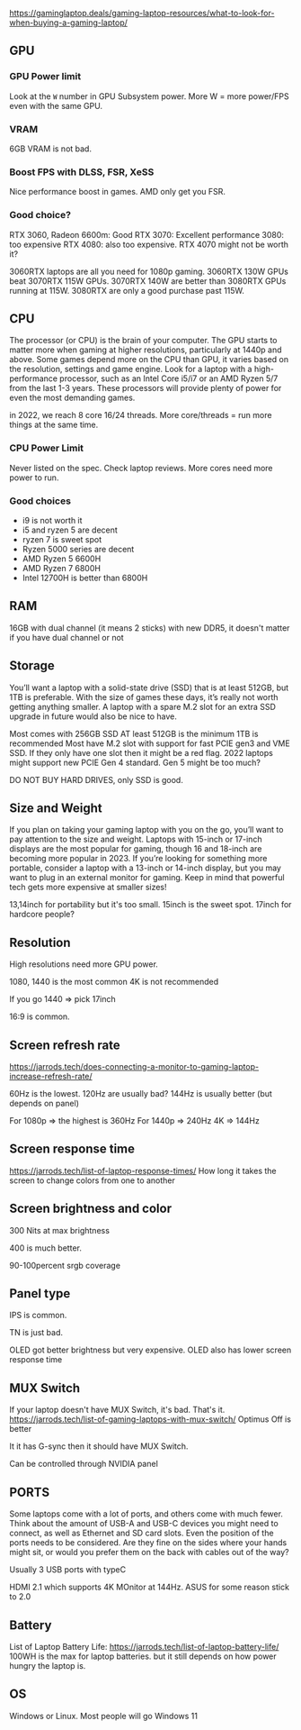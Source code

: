 https://gaminglaptop.deals/gaming-laptop-resources/what-to-look-for-when-buying-a-gaming-laptop/

## GPU

### GPU Power limit

Look at the `W` number in GPU Subsystem power. More W = more power/FPS even with the same GPU.

### VRAM

6GB VRAM is not bad.

### Boost FPS with DLSS, FSR, XeSS

Nice performance boost in games. AMD only get you FSR.

### Good choice?

RTX 3060, Radeon 6600m: Good
RTX 3070: Excellent performance
3080: too expensive
RTX 4080: also too expensive. RTX 4070 might not be worth it?

3060RTX laptops are all you need for 1080p gaming.
3060RTX 130W GPUs beat 3070RTX 115W GPUs.
3070RTX 140W are better than 3080RTX GPUs running at 115W.
3080RTX are only a good purchase past 115W.

## CPU
The processor (or CPU) is the brain of your computer. The GPU starts to matter more when gaming at higher resolutions, particularly at 1440p and above. Some games depend more on the CPU than GPU, it varies based on the resolution, settings and game engine. Look for a laptop with a high-performance processor, such as an Intel Core i5/i7 or an AMD Ryzen 5/7 from the last 1-3 years. These processors will provide plenty of power for even the most demanding games.


in 2022, we reach 8 core 16/24 threads. More core/threads = run more things at the same time.

### CPU Power Limit

Never listed on the spec. Check laptop reviews. More cores need more power to run.

### Good choices

- i9 is not worth it
- i5 and ryzen 5 are decent
- ryzen 7 is sweet spot
- Ryzen 5000 series are decent
- AMD Ryzen 5 6600H
- AMD Ryzen 7 6800H
- Intel 12700H is better than 6800H

## RAM

16GB with dual channel (it means 2 sticks)
with new DDR5, it doesn't matter if you have dual channel or not

## Storage
You’ll want a laptop with a solid-state drive (SSD) that is at least 512GB, but 1TB is preferable. With the size of games these days, it’s really not worth getting anything smaller. A laptop with a spare M.2 slot for an extra SSD upgrade in future would also be nice to have.

Most comes with 256GB SSD
AT least 512GB is the minimum
1TB is recommended
Most have M.2 slot with support for fast PCIE gen3 and VME SSD.
If they only have one slot then it might be a red flag.
2022 laptops might support new PCIE Gen 4 standard. Gen 5 might be too much?

DO NOT BUY HARD DRIVES, only SSD is good.

## Size and Weight

If you plan on taking your gaming laptop with you on the go, you’ll want to pay attention to the size and weight. Laptops with 15-inch or 17-inch displays are the most popular for gaming, though 16 and 18-inch are becoming more popular in 2023. If you’re looking for something more portable, consider a laptop with a 13-inch or 14-inch display, but you may want to plug in an external monitor for gaming. Keep in mind that powerful tech gets more expensive at smaller sizes!

13,14inch for portability but it's too small.
15inch is the sweet spot.
17inch for hardcore people?

## Resolution

High resolutions need more GPU power.

1080, 1440 is the most common
4K is not recommended

If you go 1440 => pick 17inch

16:9 is common.

## Screen refresh rate

https://jarrods.tech/does-connecting-a-monitor-to-gaming-laptop-increase-refresh-rate/

60Hz is the lowest. 120Hz are usually bad?
144Hz is usually better (but depends on panel)

For 1080p => the highest is 360Hz
For 1440p => 240Hz
4K => 144Hz

## Screen response time

https://jarrods.tech/list-of-laptop-response-times/
How long it takes the screen to change colors from one to another

## Screen brightness and color

300 Nits at max brightness

400 is much better.

90-100percent srgb coverage

## Panel type

IPS is common.

TN is just bad.

OLED got better brightness but very expensive. OLED also has lower screen response time

## MUX Switch

If your laptop doesn't have MUX Switch, it's bad. That's it.
https://jarrods.tech/list-of-gaming-laptops-with-mux-switch/
Optimus Off is better

It it has G-sync then it should have MUX Switch.

Can be controlled through NVIDIA panel

## PORTS

Some laptops come with a lot of ports, and others come with much fewer. Think about the amount of USB-A and USB-C devices you might need to connect, as well as Ethernet and SD card slots. Even the position of the ports needs to be considered. Are they fine on the sides where your hands might sit, or would you prefer them on the back with cables out of the way?

Usually 3 USB ports with typeC

HDMI 2.1 which supports 4K MOnitor at 144Hz. ASUS for some reason stick to 2.0

## Battery

List of Laptop Battery Life: https://jarrods.tech/list-of-laptop-battery-life/
100WH is the max for laptop batteries. but it still depends on how power hungry the laptop is.

## OS

Windows or Linux. Most people will go Windows 11










